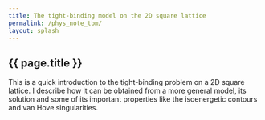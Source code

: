 ```yaml
---
title: The tight-binding model on the 2D square lattice
permalink: /phys_note_tbm/
layout: splash
---
```


## {{ page.title }}

This is a quick introduction to the tight-binding problem on a 2D square lattice. I describe how it can be obtained from a more general model, its solution and some of its important properties like the isoenergetic contours and van Hove singularities.

<object data="{{ site.url }}{{ site.baseurl }}/assets/pdfs/tbm.pdf#view=FitH" width="1200" height="1600" type="application/pdf"></object>
